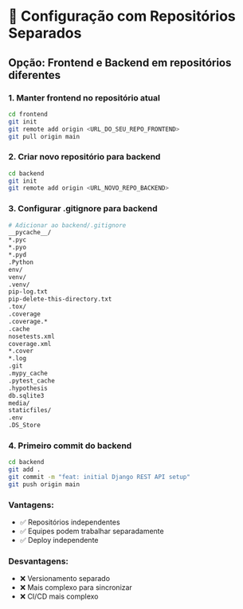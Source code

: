 # 🔄 Configuração com Repositórios Separados

## Opção: Frontend e Backend em repositórios diferentes

### 1. Manter frontend no repositório atual
```bash
cd frontend
git init
git remote add origin <URL_DO_SEU_REPO_FRONTEND>
git pull origin main
```

### 2. Criar novo repositório para backend
```bash
cd backend
git init
git remote add origin <URL_NOVO_REPO_BACKEND>
```

### 3. Configurar .gitignore para backend
```bash
# Adicionar ao backend/.gitignore
__pycache__/
*.pyc
*.pyo
*.pyd
.Python
env/
venv/
.venv/
pip-log.txt
pip-delete-this-directory.txt
.tox/
.coverage
.coverage.*
.cache
nosetests.xml
coverage.xml
*.cover
*.log
.git
.mypy_cache
.pytest_cache
.hypothesis
db.sqlite3
media/
staticfiles/
.env
.DS_Store
```

### 4. Primeiro commit do backend
```bash
cd backend
git add .
git commit -m "feat: initial Django REST API setup"
git push origin main
```

### Vantagens:
- ✅ Repositórios independentes
- ✅ Equipes podem trabalhar separadamente
- ✅ Deploy independente

### Desvantagens:
- ❌ Versionamento separado
- ❌ Mais complexo para sincronizar
- ❌ CI/CD mais complexo 